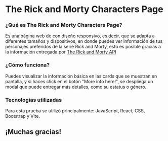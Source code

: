# The Rick and Morty Characters Page

### ¿Qué es The Rick and Morty Characters Page?

Es una página web de con diseño responsivo, es decir, que se adapta a diferentes tamaños y dispositivos, en donde puedes ver información de tus personajes preferidos de la serie Rick and Morty, esto es posible gracias a la información entregada por [The Rick and Morty API](https://rickandmortyapi.com)

### ¿Cómo funciona?

Puedes visualizar la información básica en las cards que se muestran en pantalla, y si haces click en el botón "More info here!", se despliega un modal que puede entregar más detalles, como su estatus o género.

### Tecnologías utilizadas

Para esta prueba se utilizó principalmente: JavaScript, React, CSS, Bootstrap y Vite.

## ¡Muchas gracias!

